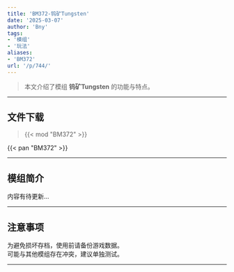 ```yaml
---
title: 'BM372-钨矿Tungsten'
date: '2025-03-07'
author: 'Bny'
tags:
- '模组'
- '玩法'
aliases:
- 'BM372'
url: '/p/744/'
---
```


> 本文介绍了模组 **钨矿Tungsten** 的功能与特点。

---

## 文件下载  

> {{< mod "BM372" >}}  

{{< pan "BM372" >}}  

---

## 模组简介

>  
内容有待更新...  

---

## 注意事项

>  
为避免损坏存档，使用前请备份游戏数据。  
可能与其他模组存在冲突，建议单独测试。  

---

